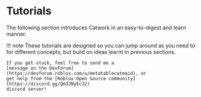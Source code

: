 # Tutorials

The following section introduces Catwork in an easy-to-digest and learn manner.

!!! note
	These tutorials are designed so you can jump around as you need to for different
	concepts, but build on ideas learnt in previous sections.

	If you get stuck, feel free to send me a
	[message on the DevForum](https://devforum.roblox.com/u/metatablecatmaid), or
	get help from the [Roblox Open Source community](https://discord.gg/Qm3JNyEc32)
	discord server!